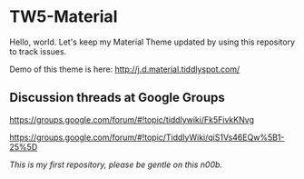 # TW5-Material

Hello, world. Let's keep my Material Theme updated by using this repository to track issues. 

Demo of this theme is here: http://j.d.material.tiddlyspot.com/

## Discussion threads at Google Groups

https://groups.google.com/forum/#!topic/tiddlywiki/Fk5FivkKNvg

https://groups.google.com/forum/#!topic/TiddlyWiki/qiS1Vs46EQw%5B1-25%5D

*This is my first repository, please be gentle on this n00b.*

